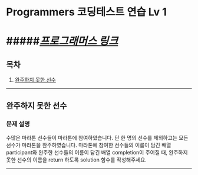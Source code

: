 # Programmers 코딩테스트 연습 Lv 1 
#####_[프로그래머스 링크](https://programmers.co.kr/learn/challenges)_
===


## 목차
1. [완주하지 못한 선수](#완주하지-못한-선수)

---
## 완주하지 못한 선수
### 문제 설명
수많은 마라톤 선수들이 마라톤에 참여하였습니다. 단 한 명의 선수를 제외하고는 모든 선수가 마라톤을 완주하였습니다.
마라톤에 참여한 선수들의 이름이 담긴 배열 participant와 완주한 선수들의 이름이 담긴 배열 completion이 주어질 때, 
완주하지 못한 선수의 이름을 return 하도록 solution 함수를 작성해주세요.

---

